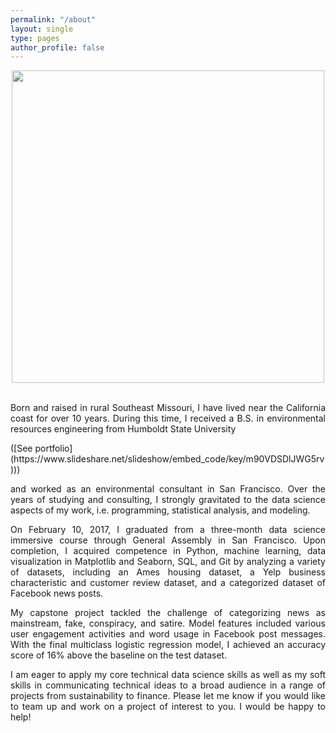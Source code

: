 ```yaml
---
permalink: "/about"
layout: single
type: pages
author_profile: false
---
```


<div style="text-align:center">
<kbd>
<img src ="https://lukearmbruster.github.io/_pages/photo1.png" style="width: 500px">
</kbd>
</div>  

<p style='text-align: justify;'>
<br>
Born and raised in rural Southeast Missouri, I have lived near the California coast for over 10 years. During this time, I received a B.S. in environmental resources engineering from Humboldt State University</p> ([See portfolio](https://www.slideshare.net/slideshow/embed_code/key/m90VDSDlJWG5rv))) <p style='text-align: justify;'>and worked as an environmental consultant in San Francisco. Over the years of studying and consulting, I strongly gravitated to the data science aspects of my work, i.e. programming, statistical analysis, and modeling.</p> 

<p style='text-align: justify;'>On February 10, 2017, I graduated from a three-month data science immersive course through General Assembly in San Francisco. Upon completion, I acquired competence in Python, machine learning, data visualization in Matplotlib and Seaborn, SQL, and Git by analyzing a variety of datasets, including an Ames housing dataset, a Yelp business characteristic and customer review dataset, and a categorized dataset of Facebook news posts.</p>

<p style='text-align: justify;'>My capstone project tackled the challenge of categorizing news as mainstream, fake, conspiracy, and satire. Model features included various user engagement activities and word usage in Facebook post messages. With the final multiclass logistic regression model, I achieved an accuracy score of 16% above the baseline on the test dataset.</p>

<p style='text-align: justify;'>I am eager to apply my core technical data science skills as well as my soft skills in communicating technical ideas to a broad audience in a range of projects from sustainability to finance. Please let me know if you would like to team up and work on a project of interest to you. I would be happy to help!</p>
